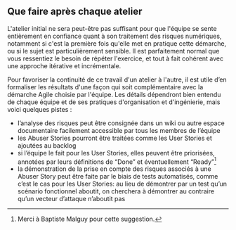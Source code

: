 ## Que faire après chaque atelier

L'atelier initial ne sera peut-être pas suffisant pour que l'équipe se sente entièrement en confiance quant à son traitement des risques numériques, notamment si c'est la première fois qu'elle met en pratique cette démarche, ou si le sujet est particulièrement sensible. Il est parfaitement normal que vous ressentiez le besoin de répéter l'exercice, et tout à fait cohérent avec une approche itérative et incrémentale.

Pour favoriser la continuité de ce travail d'un atelier à l'autre, il est utile d’en formaliser les résultats d'une façon qui soit complémentaire avec la démarche Agile choisie par l'équipe. Les détails dépendront bien entendu de chaque équipe et de ses pratiques d'organisation et d'ingénierie, mais voici quelques pistes :

* l’analyse des risques peut être consignée dans un wiki ou autre espace documentaire facilement accessible par tous les membres de l’équipe
* les Abuser Stories pourront être traitées comme les User Stories et ajoutées au backlog
* si l’équipe le fait pour les User Stories, elles peuvent être priorisées, annotées par leurs définitions de “Done” et éventuellement “Ready”[^1]
* la démonstration de la prise en compte des risques associés à une Abuser Story peut être faite par le biais de tests automatisés, comme c’est le cas pour les User Stories: au lieu de démontrer par un test qu’un scénario fonctionnel aboutit, on cherchera à démontrer au contraire qu’un vecteur d’attaque n’aboutit pas

[^1]: Merci à Baptiste Malguy pour cette suggestion.

